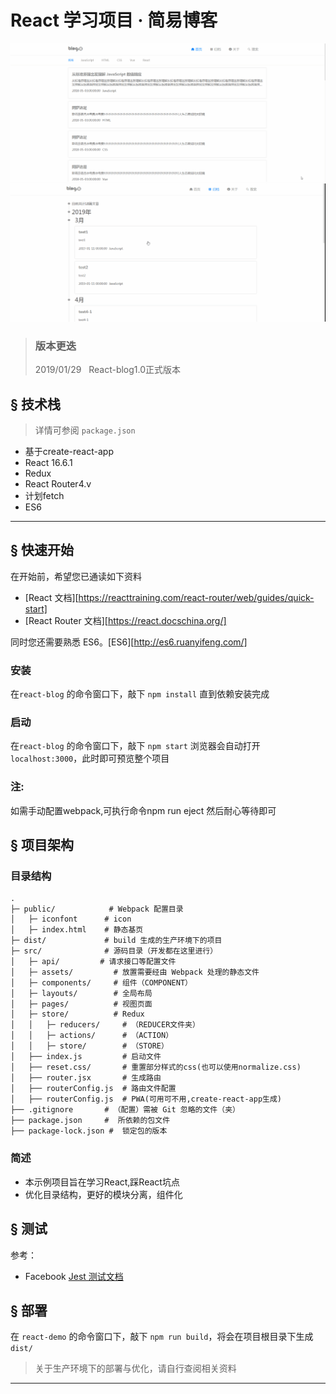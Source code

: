 # React 学习项目 · 简易博客


![应用截图](./src/assets/images/home.gif)
![应用截图](./src/assets/images/about.gif)


> ### 版本更迭
> 2019/01/29 &nbsp; React-blog1.0正式版本

## <a name="features">&sect; 技术栈</a>
> 详情可参阅 `package.json`
* 基于create-react-app
* React 16.6.1
* Redux
* React Router4.v
* 计划fetch
* ES6

***

## <a name="getting-started">&sect; 快速开始</a>
在开始前，希望您已通读如下资料

* [React 文档][https://reacttraining.com/react-router/web/guides/quick-start]
* [React Router 文档][https://react.docschina.org/]

同时您还需要熟悉 ES6。[ES6][http://es6.ruanyifeng.com/]

### <a name="install">安装</a>
在`react-blog` 的命令窗口下，敲下 `npm install`
直到依赖安装完成

### <a name="start">启动</a>
在`react-blog` 的命令窗口下，敲下 `npm start`
浏览器会自动打开 `localhost:3000`，此时即可预览整个项目

### <a name="notice">注:</a>
如需手动配置webpack,可执行命令npm run eject
然后耐心等待即可

## <a name="architecture">&sect; 项目架构</a>
### <a name="tree">目录结构</a>
```
.
├─ public/            # Webpack 配置目录
│   ├─ iconfont      # icon
│   ├─ index.html    # 静态基页
├─ dist/             # build 生成的生产环境下的项目
├─ src/              # 源码目录（开发都在这里进行）
│   ├─ api/         # 请求接口等配置文件
│   ├─ assets/         # 放置需要经由 Webpack 处理的静态文件
│   ├─ components/     # 组件（COMPONENT）
│   ├─ layouts/        # 全局布局
│   ├─ pages/          # 视图页面
│   ├─ store/          # Redux
│   │   ├─ reducers/     # （REDUCER文件夹）
│   │   ├─ actions/      # （ACTION）
│   │   ├─ store/        # （STORE）
│   ├── index.js         # 启动文件
│   ├── reset.css/       # 重置部分样式的css(也可以使用normalize.css)
│   ├── router.jsx       # 生成路由
│   ├── routerConfig.js  # 路由文件配置
│   ├── routerConfig.js  # PWA(可用可不用,create-react-app生成)
├── .gitignore       # （配置）需被 Git 忽略的文件（夹）
├── package.json     #  所依赖的包文件
├── package-lock.json #  锁定包的版本
```

### <a name="describe">简述</a>
* 本示例项目旨在学习React,踩React坑点
* 优化目录结构，更好的模块分离，组件化


## <a name="development">&sect; 测试</a>
参考：
* Facebook [Jest 测试文档](https://jestjs.io/docs/en/getting-started)



## <a name="deployment">&sect; 部署</a>
在 `react-demo` 的命令窗口下，敲下 `npm run build`，将会在项目根目录下生成 `dist/`
> 关于生产环境下的部署与优化，请自行查阅相关资料

***
